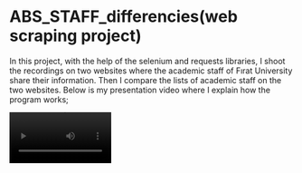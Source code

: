 # ABS_STAFF_differencies(web scraping project)

In this project, with the help of the selenium and requests libraries, I shoot the recordings on two websites where the academic staff of Fırat University share their information. Then I compare the lists of academic staff on the two websites. Below is my presentation video where I explain how the program works;

<video src='https://www.youtube.com/watch?v=3dCCb8QulaY' width=180/>
